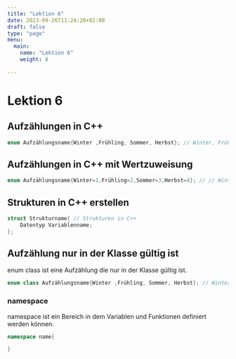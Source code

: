 ```yaml
---
title: "Lektion 6"
date: 2023-09-26T11:24:20+02:00
draft: false
type: "page"
menu: 
  main:
    name: "Lektion 6"
    weight: 8
    
---
```


# Lektion 6
## Aufzählungen in C++

```c++
enum Aufzählungsname{Winter ,Frühling, Sommer, Herbst}; // Winter, Frühling, Sommer, Herbst //Aufzählungen in C++
```

## Aufzählungen in C++ mit Wertzuweisung

```c++
enum Aufzählungsname{Winter=1,Frühling=2,Sommer=3,Herbst=4}; // // Winter, Frühling, Sommer, Herbst Wertzuweisung
```
## Strukturen in C++ erstellen

```c++
struct Strukturname{ // Strukturen in C++
    Datentyp Variablenname; 
};
``` 
##  Aufzählung nur in der Klasse gültig ist
enum class ist eine Aufzählung die nur in der Klasse gültig ist. 
```c++
enum class Aufzählungsname{Winter ,Frühling, Sommer, Herbst}; // Winter, Frühling, Sommer, Herbst //Aufzählungen in C++
```

### namespace
namespace ist ein Bereich in dem Variablen und Funktionen definiert werden können.
```c++
namespace name{

}













